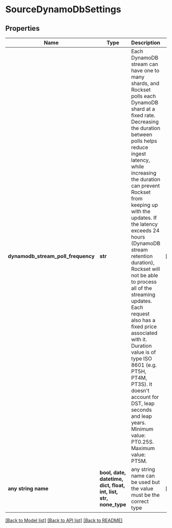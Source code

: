 # SourceDynamoDbSettings


## Properties
Name | Type | Description | Notes
------------ | ------------- | ------------- | -------------
**dynamodb_stream_poll_frequency** | **str** | Each DynamoDB stream can have one to many shards, and Rockset polls each DynamoDB shard at a fixed rate. Decreasing the duration between polls helps reduce ingest latency, while increasing the duration can prevent  Rockset from keeping up with the updates. If the latency exceeds 24 hours (DynamoDB stream retention duration), Rockset will not be able to process all of the streaming updates. Each request also has a fixed price associated with it. Duration value is of type ISO 8601 (e.g. PT5H, PT4M, PT3S). It doesn&#39;t account for DST, leap seconds and leap years. Minimum value: PT0.25S. Maximum value: PT5M. | [optional] 
**any string name** | **bool, date, datetime, dict, float, int, list, str, none_type** | any string name can be used but the value must be the correct type | [optional]

[[Back to Model list]](../README.md#documentation-for-models) [[Back to API list]](../README.md#documentation-for-api-endpoints) [[Back to README]](../README.md)


